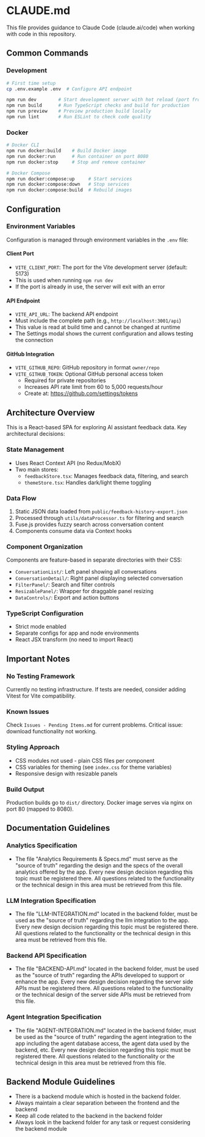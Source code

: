 # CLAUDE.md

This file provides guidance to Claude Code (claude.ai/code) when working with code in this repository.

## Common Commands

### Development
```bash
# First time setup
cp .env.example .env  # Configure API endpoint

npm run dev        # Start development server with hot reload (port from VITE_CLIENT_PORT or 5173)
npm run build      # Run TypeScript checks and build for production
npm run preview    # Preview production build locally
npm run lint       # Run ESLint to check code quality
```

### Docker
```bash
# Docker CLI
npm run docker:build    # Build Docker image
npm run docker:run      # Run container on port 8080
npm run docker:stop     # Stop and remove container

# Docker Compose
npm run docker:compose:up     # Start services
npm run docker:compose:down   # Stop services
npm run docker:compose:build  # Rebuild images
```

## Configuration

### Environment Variables
Configuration is managed through environment variables in the `.env` file:

#### Client Port
- `VITE_CLIENT_PORT`: The port for the Vite development server (default: 5173)
- This is used when running `npm run dev`
- If the port is already in use, the server will exit with an error

#### API Endpoint
- `VITE_API_URL`: The backend API endpoint
- Must include the complete path (e.g., `http://localhost:3001/api`)
- This value is read at build time and cannot be changed at runtime
- The Settings modal shows the current configuration and allows testing the connection

#### GitHub Integration
- `VITE_GITHUB_REPO`: GitHub repository in format `owner/repo`
- `VITE_GITHUB_TOKEN`: Optional GitHub personal access token
  - Required for private repositories
  - Increases API rate limit from 60 to 5,000 requests/hour
  - Create at: https://github.com/settings/tokens

## Architecture Overview

This is a React-based SPA for exploring AI assistant feedback data. Key architectural decisions:

### State Management
- Uses React Context API (no Redux/MobX)
- Two main stores:
  - `feedbackStore.tsx`: Manages feedback data, filtering, and search
  - `themeStore.tsx`: Handles dark/light theme toggling

### Data Flow
1. Static JSON data loaded from `public/feedback-history-export.json`
2. Processed through `utils/dataProcessor.ts` for filtering and search
3. Fuse.js provides fuzzy search across conversation content
4. Components consume data via Context hooks

### Component Organization
Components are feature-based in separate directories with their CSS:
- `ConversationList/`: Left panel showing all conversations
- `ConversationDetail/`: Right panel displaying selected conversation
- `FilterPanel/`: Search and filter controls
- `ResizablePanel/`: Wrapper for draggable panel resizing
- `DataControls/`: Export and action buttons

### TypeScript Configuration
- Strict mode enabled
- Separate configs for app and node environments
- React JSX transform (no need to import React)

## Important Notes

### No Testing Framework
Currently no testing infrastructure. If tests are needed, consider adding Vitest for Vite compatibility.

### Known Issues
Check `Issues - Pending Items.md` for current problems. Critical issue: download functionality not working.

### Styling Approach
- CSS modules not used - plain CSS files per component
- CSS variables for theming (see `index.css` for theme variables)
- Responsive design with resizable panels

### Build Output
Production builds go to `dist/` directory. Docker image serves via nginx on port 80 (mapped to 8080).

## Documentation Guidelines

### Analytics Specification
- The file "Analytics Requirements & Specs.md" must serve as the "source of truth" regarding the design and the specs of the overall analytics offered by the app. Every new design decision regarding this topic must be registered there. All questions related to the functionality or the technical design in this area must be retrieved from this file.

### LLM Integration Specification
- The file "LLM-INTEGRATION.md" located in the backend folder, must be used as the "source of truth" regarding the llm integration to the app. Every new design decision regarding this topic must be registered there. All questions related to the functionality or the technical design in this area must be retrieved from this file.

### Backend API Specification
- The file "BACKEND-API.md" located in the backend folder, must be used as the "source of truth" regarding the APIs developed to support or enhance the app. Every new design decision regarding the server side APIs must be registered there. All questions related to the functionality or the technical design of the server side APIs must be retrieved from this file.

### Agent Integration Specification
- The file "AGENT-INTEGRATION.md" located in the backend folder, must be used as the "source of truth" regarding the agent integration to the app including the agent database access, the agent data used by the backend, etc. Every new design decision regarding this topic must be registered there. All questions related to the functionality or the technical design in this area must be retrieved from this file.

## Backend Module Guidelines
- There is a backend module which is hosted in the backend folder. 
- Always maintain a clear separation between the frontend and the backend
- Keep all code related to the backend in the backend folder
- Always look in the backend folder for any task or request considering the backend module